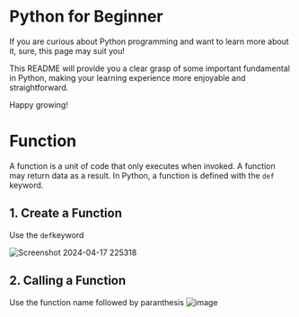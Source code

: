 # Python for Beginner
If you are curious about Python programming and want to learn more about it, sure, this page may suit you!

This README will provide you a clear grasp of some important fundamental in Python, making your learning experience more enjoyable and straightforward.

Happy growing!

# Function
A function is a unit of code that only executes when invoked. A function may return data as a result. In Python, a function is defined with the `def` keyword.

## 1. Create a Function
Use the `def`keyword

![Screenshot 2024-04-17 225318](https://github.com/khanshafiira/PythonKnowledge-2/assets/166186201/ad6f98c4-f2a0-4880-b6bf-88beb185eff9)

## 2. Calling a Function
Use the function name followed by paranthesis
![image](https://github.com/khanshafiira/PythonKnowledge-2/assets/166186201/a2e08dfe-e7be-4fd5-a0f2-b689cad387e4)
